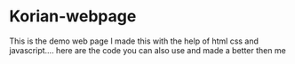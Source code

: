 # Korian-webpage
This is the demo web page I made this with the help of html css and javascript.... here are the code you can also use and made a better then me 
